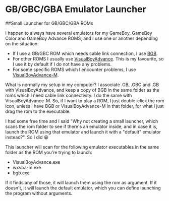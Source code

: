 # GB/GBC/GBA Emulator Launcher
##Small Launcher for GB/GBC/GBA ROMs

I happen to always have several emulators for my GameBoy, GameBoy Color and GameBoy Advance ROMS, and I use one or another depending on the situation:
- If I use a GB/GBC ROM which needs cable link connection, I use [BGB](https://bgb.bircd.org/).
- For other ROMS I usually use [VisualBoyAdvance](https://sourceforge.net/projects/vba/). This is my favourite, so I use it by default if I do not have any problems.
- For some specific ROMS which I encounter problems, I use [VisualBoyAdvance-M](https://github.com/visualboyadvance-m/visualboyadvance-m).

What is normally my setup in my computer? I associate .GB, .GBC and .GB with VisualBoyAdvance, and keep a copy of BGB in the same folder as the roms which I need cable link connectivity. I do the same with VisualBoyAdvance-M. So, if I want to play a ROM, I just double-click the rom icon, unless I have BGB or VisualBoyAdvance-M in that folder, for what I just drag the rom to the executable.

I had some free time and I said "Why not creating a small launcher, which scans the rom folder to see if there's an emulator inside, and in case it is, launch the ROM using that emulator and launch it with a "default" emulator instead?". So I did 😀

This launcher will scan for the following emulator executables in the same folder as the ROM you're trying to launch:

- VisualBoyAdvance.exe
- wxvba-m.exe
- bgb.exe

If it finds any of those, it will launch them using the rom as argument. If it doesn't, it will launch the default emulator, which you can define launching the program without arguments.
